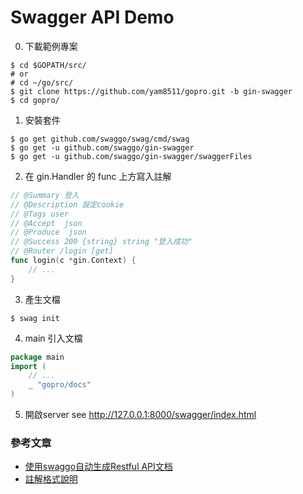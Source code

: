 # Swagger API Demo

0. 下載範例專案
```shell
$ cd $GOPATH/src/
# or
# cd ~/go/src/
$ git clone https://github.com/yam8511/gopro.git -b gin-swagger
$ cd gopro/
```

1. 安裝套件
```shell
$ go get github.com/swaggo/swag/cmd/swag
$ go get -u github.com/swaggo/gin-swagger
$ go get -u github.com/swaggo/gin-swagger/swaggerFiles
```

2. 在 gin.Handler 的 func 上方寫入註解
```go
// @Summary 登入
// @Description 設定cookie
// @Tags user
// @Accept  json
// @Produce  json
// @Success 200 {string} string "登入成功"
// @Router /login [get]
func login(c *gin.Context) {
    // ...
}
```

3. 產生文檔
```shell
$ swag init
```

4. main 引入文檔
```go
package main
import (
    // ...
	_ "gopro/docs"
)
```

5. 開啟server
see http://127.0.0.1:8000/swagger/index.html

### 參考文章
- [使用swaggo自动生成Restful API文档](https://ieevee.com/tech/2018/04/19/go-swag.html)
- [註解格式說明](https://swaggo.github.io/swaggo.io/declarative_comments_format/api_operation.html)
